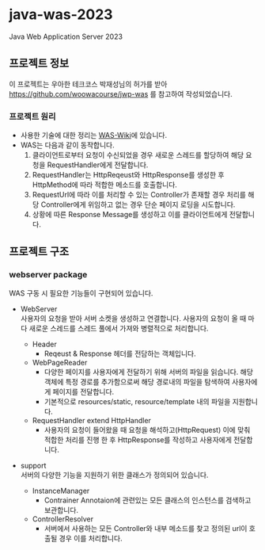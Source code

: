 # java-was-2023

Java Web Application Server 2023

## 프로젝트 정보 

이 프로젝트는 우아한 테크코스 박재성님의 허가를 받아 https://github.com/woowacourse/jwp-was 
를 참고하여 작성되었습니다.

### 프로젝트 원리
  - 사용한 기술에 대한 정리는 [WAS-Wiki](https://github.com/ijehyunpark/be-was/wiki/Web-Application-Server-Wiki)에 있습니다.
  - WAS는 다음과 같이 동작합니다.
    1. 클라이언트로부터 요청이 수신되었을 경우 새로운 스레드를 할당하여 해당 요청을 RequestHandler에게 전달합니다. 
    2. RequestHandler는 HttpReqeust와 HttpResponse를 생성한 후 HttpMethod에 따라 적합한 메소드를 호출합니다.
    3. RequestUrl에 따라 이를 처리할 수 있는 Controller가 존재할 경우 처리를 해당 Controller에게 위임하고 없는 경우 단순 페이지 로딩을 시도합니다.
    4. 상황에 따른 Response Message를 생성하고 이를 클라이언트에게 전달합니다.

## 프로젝트 구조

### webserver package
WAS 구동 시 필요한 기능들이 구현되어 있습니다.

  - WebServer <br/>
    사용자의 요청을 받아 서버 소켓을 생성하고 연결합니다. 사용자의 요청이 올 때 마다 새로운 스레드를 스레드 풀에서 가져와 병렬적으로 처리합니다.
    - Header
      - Reqeust & Response 헤더를 전담하는 객체입니다.
    - WebPageReader
      - 다양한 페이지를 사용자에게 전달하기 위해 서버의 파일을 읽습니다. 해당 객체에 특정 경로를 추가함으로써 해당 경로내의 파일을 탐색하여 사용자에게 페이지를 전달합니다.
      - 기본적으로 resources/static, resource/template 내의 파일을 지원합니다.
    - RequestHandler extend HttpHandler
      - 사용자의 요청이 들어왔을 때 요청을 해석하고(HttpRequest) 이에 맞춰 적합한 처리를 진행 한 후 HttpResponse를 작성하고 사용자에게 전달합니다.

  - support <br/>
    서버의 다양한 기능을 지원하기 위한 클래스가 정의되어 있습니다.
    - InstanceManager
       - Contrainer Annotaion에 관련있는 모든 클래스의 인스턴스를 검색하고 보관합니다.
    - ControllerResolver
      - 서버에서 사용하는 모든 Controller와 내부 메소드를 찾고 정의된 url이 호출될 경우 이를 처리합니다.
    